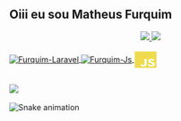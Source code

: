 ## Oiii eu sou Matheus Furquim

<div align="center">
  <a href="https://github.com/matfatjoe">
  <img height="180em" src="https://github-readme-stats.vercel.app/api?username=matfatjoe&show_icons=true&theme=tokyonight&include_all_commits=true&count_private=true"/>
  <img height="180em" src="https://github-readme-stats.vercel.app/api/top-langs/?username=matfatjoe&layout=compact&langs_count=7&theme=tokyonight"/>
</div>

<div style="display: inline_block"><br>
  <img align="center" alt="Furquim-Laravel" height="30" width="40" src="https://cdn.jsdelivr.net/gh/devicons/devicon/icons/laravel/laravel-plain.svg" />
  <img align="center" alt="Furquim-Js" height="30" width="40" src="https://cdn.jsdelivr.net/gh/devicons/devicon/icons/vuejs/vuejs-original.svg" />
  <img align="center" alt="Furquim-Js" height="30" width="40" src="https://raw.githubusercontent.com/devicons/devicon/master/icons/javascript/javascript-plain.svg">
</div>
  
  ##
  
<div> 
  <a href="https://www.linkedin.com/in/m-furquim/" target="_blank"><img src="https://img.shields.io/badge/-LinkedIn-%230077B5?style=for-the-badge&logo=linkedin&logoColor=white" target="_blank"></a> 
 
  ![Snake animation](https://github.com/matfatjoe/matfatjoe/blob/output/github-contribution-grid-snake.svg)
 
</div>
